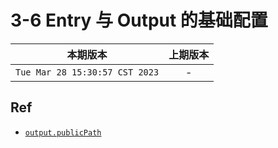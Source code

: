 # 3-6 Entry 与 Output 的基础配置

|本期版本|上期版本
|:---:|:---:
`Tue Mar 28 15:30:57 CST 2023` | -


## Ref

* [`output.publicPath`](output.publicPath)